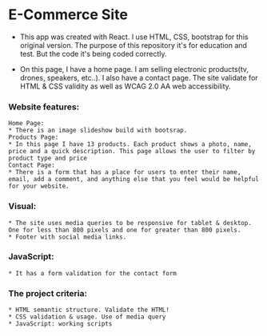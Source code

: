 # E-Commerce Site

* This app was created with React. I use HTML, CSS, bootstrap for this original version. The purpose of this repository it's for education and test. But the code it's being coded correctly.

* On this page, I have a home page. I am selling electronic products(tv, drones, speakers, etc..). I also have a contact page.
The site validate for HTML & CSS validity as well as WCAG 2.0 AA web accessibility.

### Website features:
    Home Page:  
    * There is an image slideshow build with bootsrap.
    Products Page:
    * In this page I have 13 products. Each product shows a photo, name, price and a quick description. This page allows the user to filter by product type and price
    Contact Page: 
    * There is a form that has a place for users to enter their name, email, add a comment, and anything else that you feel would be helpful for your website.

### Visual:
    * The site uses media queries to be responsive for tablet & desktop. One for less than 800 pixels and one for greater than 800 pixels.
    * Footer with social media links.

### JavaScript:
    * It has a form validation for the contact form

### The project criteria:
    * HTML semantic structure. Validate the HTML!
    * CSS validation & usage. Use of media query
    * JavaScript: working scripts





